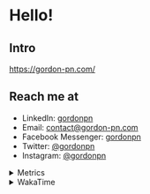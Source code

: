 # Hello!

## Intro

<https://gordon-pn.com/>

## Reach me at

- LinkedIn: [gordonpn](https://www.linkedin.com/in/gordonpn/)
- Email: [contact@gordon-pn.com](mailto:contact@gordon-pn.com)
- Facebook Messenger: [gordonpn](https://www.messenger.com/t/Gordonpn)
- Twitter: [@gordonpn](https://twitter.com/Gordonpn)
- Instagram: [@gordonpn](https://www.instagram.com/gordonpn/)

<details>
  <summary>Metrics</summary>

  <img align="center" src="https://github.com/gordonpn/gordonpn/blob/master/github-metrics.svg" alt="GitHub Metrics">

</details>

<details>
  <summary>WakaTime</summary>

  <!--START_SECTION:waka-->
📊 **This Week I Spent My Time On** 

```text
💬 Programming Languages: 
Other                    28 hrs 53 mins      ████████████████████████░   95.36 % 
Java                     36 mins             █░░░░░░░░░░░░░░░░░░░░░░░░   02.01 % 
TypeScript               29 mins             ░░░░░░░░░░░░░░░░░░░░░░░░░   01.61 % 
HTML                     4 mins              ░░░░░░░░░░░░░░░░░░░░░░░░░   00.26 % 
JavaScript               4 mins              ░░░░░░░░░░░░░░░░░░░░░░░░░   00.22 % 

🔥 Editors: 
Chrome                   18 hrs 1 min        ███████████████░░░░░░░░░░   59.52 % 
Slack                    3 hrs 40 mins       ███░░░░░░░░░░░░░░░░░░░░░░   12.10 % 
Messages                 2 hrs 1 min         ██░░░░░░░░░░░░░░░░░░░░░░░   06.66 % 
Firefox                  1 hr 19 mins        █░░░░░░░░░░░░░░░░░░░░░░░░   04.38 % 
IntelliJ IDEA            1 hr 12 mins        █░░░░░░░░░░░░░░░░░░░░░░░░   04.01 % 
```


 Last Updated on 16/07/2025 16:33:46 UTC
<!--END_SECTION:waka-->
</details>
